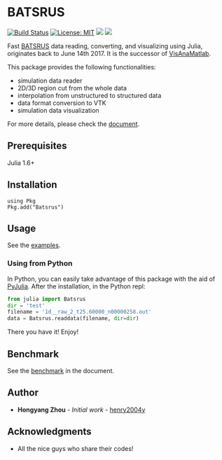 # BATSRUS

[![Build Status](https://img.shields.io/github/workflow/status/henry2004y/Batsrus.jl/CI)](https://github.com/henry2004y/Batsrus.jl/actions)
[![License: MIT](https://img.shields.io/badge/License-MIT-green.svg)](LICENSE)
[![](https://img.shields.io/badge/docs-latest-blue.svg)][Batsrus-doc]
[![][codecov-img]][codecov-url]

Fast [BATSRUS](https://github.com/MSTEM-QUDA/BATSRUS) data reading, converting, and visualizing using Julia, originates back to June 14th 2017.
It is the successor of [VisAnaMatlab](https://github.com/henry2004y/VisAnaMatlab).

This package provides the following functionalities:
  * simulation data reader
  * 2D/3D region cut from the whole data
  * interpolation from unstructured to structured data
  * data format conversion to VTK
  * simulation data visualization

For more details, please check the [document][Batsrus-doc].

## Prerequisites

Julia 1.6+

## Installation
```
using Pkg
Pkg.add("Batsrus")
```

## Usage

See the [examples](https://henry2004y.github.io/Batsrus.jl/dev/man/examples/).

### Using from Python

In Python, you can easily take advantage of this package with the aid of [PyJulia](https://pyjulia.readthedocs.io/en/latest/).
After the installation, in the Python repl:
```python
from julia import Batsrus
dir = 'test'
filename = '1d__raw_2_t25.60000_n00000258.out'
data = Batsrus.readdata(filename, dir=dir)
```
There you have it! Enjoy!

## Benchmark

See the [benchmark](https://henry2004y.github.io/Batsrus.jl/dev/#Benchmark-1) in the document.

## Author

* **Hongyang Zhou** - *Initial work* - [henry2004y](https://github.com/henry2004y)

## Acknowledgments

* All the nice guys who share their codes!

[travis-url]: https://travis-ci.com/github/henry2004y/Batsrus.jl/builds
[codecov-img]: https://codecov.io/gh/henry2004y/Batsrus.jl/branch/master/graph/badge.svg
[codecov-url]: https://codecov.io/gh/henry2004y/Batsrus.jl
[Batsrus-doc]: https://henry2004y.github.io/Batsrus.jl/dev
